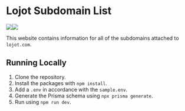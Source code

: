 # Lojot Subdomain List
<a  href="https://github.com/jonathanlo411/lojot/releases"><img  src="https://img.shields.io/github/v/release/jonathanlo411/lojot"></a><a  href="https://github.com/jonathanlo411/lojot/blob/main/LICENSE"><img  src="https://img.shields.io/github/license/jonathanlo411/lojot"></a>

This website contains information for all of the subdomains attached to `lojot.com`.

## Running Locally
1. Clone the repository.
2. Install the packages with `npm install`.
3. Add a `.env` in accordance with the `sample.env`.
4. Generate the Prisma schema using `npx prisma generate`.
5. Run using `npm run dev`.
